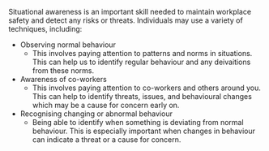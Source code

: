 Situational awareness is an important skill needed to maintain workplace safety and detect any risks or threats. Individuals may use a variety of techniques, including:
- Observing normal behaviour
    - This involves paying attention to patterns and norms in situations. This can help us to identify regular behaviour and any deivaitions from these norms. 
- Awareness of co-workers
    - This involves paying attention to co-workers and others around you. This can help to identify threats, issues, and behavioural changes which may be a cause for concern early on.
- Recognising changing or abnormal behaviour
    - Being able to identify when something is deviating from normal behaviour. This is especially important when changes in behaviour can indicate a threat or a cause for concern.